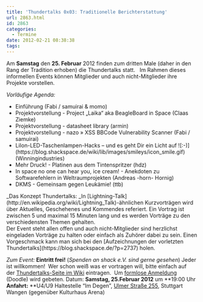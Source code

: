 ```yaml
---
title: 'Thundertalks 0x03: Traditionelle Berichterstattung'
url: 2863.html
id: 2863
categories:
  - Termine
date: 2012-02-21 08:38:38
tags:
---
```


Am **Samstag** den **25\. Februar** 2012 finden zum dritten Male (daher in den Rang der Tradition erhoben) die Thundertalks statt.   Im Rahmen dieses informellen Events können Mitglieder und auch nicht-Mitglieder ihre Projekte vorstellen.

_Vorläufige Agenda:_

*   <div>Einführung (Fabi / samuirai &amp; momo)</div>
*   <div>Projektvorstellung - Project „Laika“ aka BeagleBoard in Space (Claas Ziemke)</div>
*   <div>Projektvorstellung - datasheet library (armin)</div>
*   <div>Projektvorstellung - nazo » XSS BBCode Vulnerability Scanner (Fabi / samuirai)</div>
*   <div>LiIon-LED-Taschenlampen-Hacks – und es geht Dir ein Licht auf ![:-)](https://blog.shackspace.de/wiki/lib/images/smileys/icon_smile.gif) (Winningindustries)</div>
*   Mehr Druck! - Platinen aus dem Tintenspritzer (hdz)
*   In space no one can hear you, ice cream! - Anekdoten zu Softwarefehlern in Weltraumprojekten (Andreas -horn- Hornig)
*   DKMS - Gemeinsam gegen Leukämie! (ttb)
<div><!--more--></div>
<div>_Das Konzept Thundertalks:
_In [Lightning-Talk](http://en.wikipedia.org/wiki/Lightning_Talk)-ähnlichen Kurzvorträgen wird über Aktuelles, Geschehenes und Kommendes referiert.
Ein Vortrag ist zwischen 5 und maximal 15 Minuten lang und es werden Vorträge zu den verschiedensten Themen gehalten.</div>
Der Event steht allen offen und auch nicht-Mitglieder sind herzlichst eingeladen Vorträge zu halten oder einfach als Zuhörer dabei zu sein.
Einen Vorgeschmack kann man sich bei den [Aufzeichnungen der vorletzten Thundertalks](https://blog.shackspace.de/?p=2737) holen.

_Zum Event:_
**Eintritt frei!** (_Spenden an shack e.V. sind gerne gesehen_) Jeder ist willkommen!  Wer schon weiß was er vortragen will, bitte einfach auf der [Thundertalks-Seite im Wiki](https://blog.shackspace.de/wiki/doku.php?id=project:thundertalks) eintragen.  Um [formlose Anmeldung](http://www.doodle.com/bg7324pkf39hzpza) (Doodle) wird gebeten.
Datum: **Samstag, 25.Februar 2012** um **19:00 Uhr
**Anfahrt:** **U4/U9 Haltestelle “Im Degen”, [Ulmer Straße 255](https://blog.shackspace.de/?page_id=713), Stuttgart Wangen (gegenüber Kulturhaus Arena)